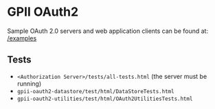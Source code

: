GPII OAuth2
===========

Sample OAuth 2.0 servers and web application clients can be found at: [/examples](../../../examples)

Tests
-----

- `<Authorization Server>/tests/all-tests.html` (the server must be running)
- `gpii-oauth2-datastore/test/html/DataStoreTests.html`
- `gpii-oauth2-utilities/test/html/OAuth2UtilitiesTests.html`

